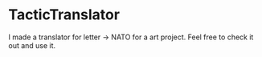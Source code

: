 # TacticTranslator
I made a translator for letter -> NATO for a art project.
Feel free to check it out and use it.



